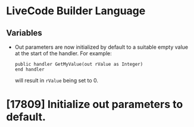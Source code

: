 # LiveCode Builder Language
## Variables

* Out parameters are now initialized by default to a suitable empty value at the
  start of the handler. For example:

      public handler GetMyValue(out rValue as Integer)
      end handler

  will result in `rValue` being set to 0.

# [17809] Initialize out parameters to default.

